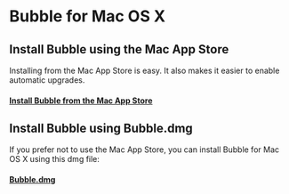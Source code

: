 Bubble for Mac OS X
===================

## Install Bubble using the Mac App Store

Installing from the Mac App Store is easy. It also makes it easier to enable automatic upgrades.

#### [Install Bubble from the Mac App Store](https://link-tbd.example.com/)

## Install Bubble using Bubble.dmg

If you prefer not to use the Mac App Store, you can install Bubble for Mac OS X using this dmg file:

#### [Bubble.dmg](https://link-tbd.example.com/)

